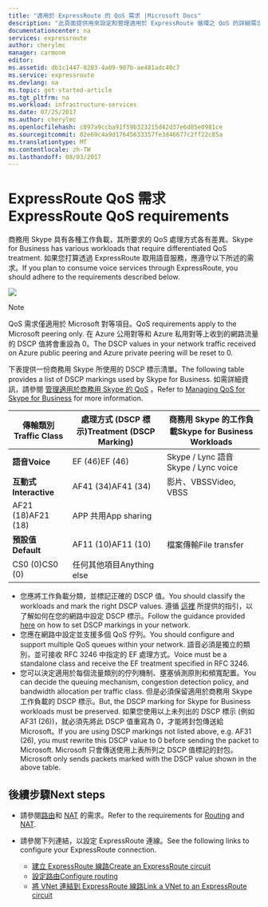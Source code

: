 ```yaml
---
title: "適用於 ExpressRoute 的 QoS 需求 |Microsoft Docs"
description: "此頁面提供用來設定和管理適用於 ExpressRoute 循環之 QoS 的詳細需求。"
documentationcenter: na
services: expressroute
author: cherylmc
manager: carmonm
editor: 
ms.assetid: db1c1447-0283-4a09-907b-ae481adc40c7
ms.service: expressroute
ms.devlang: na
ms.topic: get-started-article
ms.tgt_pltfrm: na
ms.workload: infrastructure-services
ms.date: 07/25/2017
ms.author: cherylmc
ms.openlocfilehash: c097a9ccba91f59b323215d42d37e6d85e0981ce
ms.sourcegitcommit: 02e69c4a9d17645633357fe3d46677c2ff22c85a
ms.translationtype: MT
ms.contentlocale: zh-TW
ms.lasthandoff: 08/03/2017
---
```

# <a name="expressroute-qos-requirements"></a><span data-ttu-id="7c63d-103">ExpressRoute QoS 需求</span><span class="sxs-lookup"><span data-stu-id="7c63d-103">ExpressRoute QoS requirements</span></span>
<span data-ttu-id="7c63d-104">商務用 Skype 具有各種工作負載，其所要求的 QoS 處理方式各有差異。</span><span class="sxs-lookup"><span data-stu-id="7c63d-104">Skype for Business has various workloads that require differentiated QoS treatment.</span></span> <span data-ttu-id="7c63d-105">如果您打算透過 ExpressRoute 取用語音服務，應遵守以下所述的需求。</span><span class="sxs-lookup"><span data-stu-id="7c63d-105">If you plan to consume voice services through ExpressRoute, you should adhere to the requirements described below.</span></span>

![](./media/expressroute-qos/expressroute-qos.png)

> [!NOTE]
> <span data-ttu-id="7c63d-106">QoS 需求僅適用於 Microsoft 對等項目。</span><span class="sxs-lookup"><span data-stu-id="7c63d-106">QoS requirements apply to the Microsoft peering only.</span></span> <span data-ttu-id="7c63d-107">在 Azure 公用對等和 Azure 私用對等上收到的網路流量的 DSCP 值將會重設為 0。</span><span class="sxs-lookup"><span data-stu-id="7c63d-107">The DSCP values in your network traffic received on Azure public peering and Azure private peering will be reset to 0.</span></span> 
> 
> 

<span data-ttu-id="7c63d-108">下表提供一份商務用 Skype 所使用的 DSCP 標示清單。</span><span class="sxs-lookup"><span data-stu-id="7c63d-108">The following table provides a list of DSCP markings used by Skype for Business.</span></span> <span data-ttu-id="7c63d-109">如需詳細資訊，請參閱 [管理適用於商務用 Skype 的 QoS](https://technet.microsoft.com/library/gg405409.aspx) 。</span><span class="sxs-lookup"><span data-stu-id="7c63d-109">Refer to [Managing QoS for Skype for Business](https://technet.microsoft.com/library/gg405409.aspx) for more information.</span></span>

| <span data-ttu-id="7c63d-110">**傳輸類別**</span><span class="sxs-lookup"><span data-stu-id="7c63d-110">**Traffic Class**</span></span> | <span data-ttu-id="7c63d-111">**處理方式 (DSCP 標示)**</span><span class="sxs-lookup"><span data-stu-id="7c63d-111">**Treatment (DSCP Marking)**</span></span> | <span data-ttu-id="7c63d-112">**商務用 Skype 的工作負載**</span><span class="sxs-lookup"><span data-stu-id="7c63d-112">**Skype for Business Workloads**</span></span> |
| --- | --- | --- |
| <span data-ttu-id="7c63d-113">**語音**</span><span class="sxs-lookup"><span data-stu-id="7c63d-113">**Voice**</span></span> |<span data-ttu-id="7c63d-114">EF (46)</span><span class="sxs-lookup"><span data-stu-id="7c63d-114">EF (46)</span></span> |<span data-ttu-id="7c63d-115">Skype / Lync 語音</span><span class="sxs-lookup"><span data-stu-id="7c63d-115">Skype / Lync voice</span></span> |
| <span data-ttu-id="7c63d-116">**互動式**</span><span class="sxs-lookup"><span data-stu-id="7c63d-116">**Interactive**</span></span> |<span data-ttu-id="7c63d-117">AF41 (34)</span><span class="sxs-lookup"><span data-stu-id="7c63d-117">AF41 (34)</span></span> |<span data-ttu-id="7c63d-118">影片、VBSS</span><span class="sxs-lookup"><span data-stu-id="7c63d-118">Video, VBSS</span></span> |
| <span data-ttu-id="7c63d-119">AF21 (18)</span><span class="sxs-lookup"><span data-stu-id="7c63d-119">AF21 (18)</span></span> |<span data-ttu-id="7c63d-120">APP 共用</span><span class="sxs-lookup"><span data-stu-id="7c63d-120">App sharing</span></span> | |
| <span data-ttu-id="7c63d-121">**預設值**</span><span class="sxs-lookup"><span data-stu-id="7c63d-121">**Default**</span></span> |<span data-ttu-id="7c63d-122">AF11 (10)</span><span class="sxs-lookup"><span data-stu-id="7c63d-122">AF11 (10)</span></span> |<span data-ttu-id="7c63d-123">檔案傳輸</span><span class="sxs-lookup"><span data-stu-id="7c63d-123">File transfer</span></span> |
| <span data-ttu-id="7c63d-124">CS0 (0)</span><span class="sxs-lookup"><span data-stu-id="7c63d-124">CS0 (0)</span></span> |<span data-ttu-id="7c63d-125">任何其他項目</span><span class="sxs-lookup"><span data-stu-id="7c63d-125">Anything else</span></span> | |

* <span data-ttu-id="7c63d-126">您應將工作負載分類，並標記正確的 DSCP 值。</span><span class="sxs-lookup"><span data-stu-id="7c63d-126">You should classify the workloads and mark the right DSCP values.</span></span> <span data-ttu-id="7c63d-127">遵循 [這裡](https://technet.microsoft.com/library/gg405409.aspx) 所提供的指引，以了解如何在您的網路中設定 DSCP 標示。</span><span class="sxs-lookup"><span data-stu-id="7c63d-127">Follow the guidance provided [here](https://technet.microsoft.com/library/gg405409.aspx) on how to set DSCP markings in your network.</span></span>
* <span data-ttu-id="7c63d-128">您應在網路中設定並支援多個 QoS 佇列。</span><span class="sxs-lookup"><span data-stu-id="7c63d-128">You should configure and support multiple QoS queues within your network.</span></span> <span data-ttu-id="7c63d-129">語音必須是獨立的類別，並可接收 RFC 3246 中指定的 EF 處理方式。</span><span class="sxs-lookup"><span data-stu-id="7c63d-129">Voice must be a standalone class and receive the EF treatment specified in RFC 3246.</span></span> 
* <span data-ttu-id="7c63d-130">您可以決定適用於每個流量類別的佇列機制、壅塞偵測原則和頻寬配置。</span><span class="sxs-lookup"><span data-stu-id="7c63d-130">You can decide the queuing mechanism, congestion detection policy, and bandwidth allocation per traffic class.</span></span> <span data-ttu-id="7c63d-131">但是必須保留適用於商務用 Skype 工作負載的 DSCP 標示。</span><span class="sxs-lookup"><span data-stu-id="7c63d-131">But, the DSCP marking for Skype for Business workloads must be preserved.</span></span> <span data-ttu-id="7c63d-132">如果您使用以上未列出的 DSCP 標示 (例如 AF31 (26))，就必須先將此 DSCP 值重寫為 0，才能將封包傳送給 Microsoft。</span><span class="sxs-lookup"><span data-stu-id="7c63d-132">If you are using DSCP markings not listed above, e.g. AF31 (26), you must rewrite this DSCP value to 0 before sending the packet to Microsoft.</span></span> <span data-ttu-id="7c63d-133">Microsoft 只會傳送使用上表所列之 DSCP 值標記的封包。</span><span class="sxs-lookup"><span data-stu-id="7c63d-133">Microsoft only sends packets marked with the DSCP value shown in the above table.</span></span> 

## <a name="next-steps"></a><span data-ttu-id="7c63d-134">後續步驟</span><span class="sxs-lookup"><span data-stu-id="7c63d-134">Next steps</span></span>
* <span data-ttu-id="7c63d-135">請參閱[路由](expressroute-routing.md)和 [NAT](expressroute-nat.md) 的需求。</span><span class="sxs-lookup"><span data-stu-id="7c63d-135">Refer to the requirements for [Routing](expressroute-routing.md) and [NAT](expressroute-nat.md).</span></span>
* <span data-ttu-id="7c63d-136">請參閱下列連結，以設定 ExpressRoute 連線。</span><span class="sxs-lookup"><span data-stu-id="7c63d-136">See the following links to configure your ExpressRoute connection.</span></span>
  
  * [<span data-ttu-id="7c63d-137">建立 ExpressRoute 線路</span><span class="sxs-lookup"><span data-stu-id="7c63d-137">Create an ExpressRoute circuit</span></span>](expressroute-howto-circuit-classic.md)
  * [<span data-ttu-id="7c63d-138">設定路由</span><span class="sxs-lookup"><span data-stu-id="7c63d-138">Configure routing</span></span>](expressroute-howto-routing-classic.md)
  * [<span data-ttu-id="7c63d-139">將 VNet 連結到 ExpressRoute 線路</span><span class="sxs-lookup"><span data-stu-id="7c63d-139">Link a VNet to an ExpressRoute circuit</span></span>](expressroute-howto-linkvnet-classic.md)

